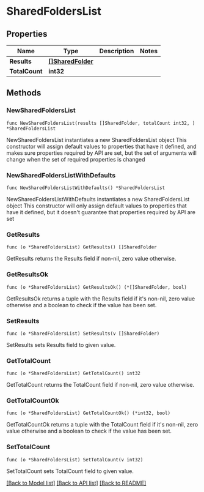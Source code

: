 # SharedFoldersList

## Properties

Name | Type | Description | Notes
------------ | ------------- | ------------- | -------------
**Results** | [**[]SharedFolder**](SharedFolder.md) |  | 
**TotalCount** | **int32** |  | 

## Methods

### NewSharedFoldersList

`func NewSharedFoldersList(results []SharedFolder, totalCount int32, ) *SharedFoldersList`

NewSharedFoldersList instantiates a new SharedFoldersList object
This constructor will assign default values to properties that have it defined,
and makes sure properties required by API are set, but the set of arguments
will change when the set of required properties is changed

### NewSharedFoldersListWithDefaults

`func NewSharedFoldersListWithDefaults() *SharedFoldersList`

NewSharedFoldersListWithDefaults instantiates a new SharedFoldersList object
This constructor will only assign default values to properties that have it defined,
but it doesn't guarantee that properties required by API are set

### GetResults

`func (o *SharedFoldersList) GetResults() []SharedFolder`

GetResults returns the Results field if non-nil, zero value otherwise.

### GetResultsOk

`func (o *SharedFoldersList) GetResultsOk() (*[]SharedFolder, bool)`

GetResultsOk returns a tuple with the Results field if it's non-nil, zero value otherwise
and a boolean to check if the value has been set.

### SetResults

`func (o *SharedFoldersList) SetResults(v []SharedFolder)`

SetResults sets Results field to given value.


### GetTotalCount

`func (o *SharedFoldersList) GetTotalCount() int32`

GetTotalCount returns the TotalCount field if non-nil, zero value otherwise.

### GetTotalCountOk

`func (o *SharedFoldersList) GetTotalCountOk() (*int32, bool)`

GetTotalCountOk returns a tuple with the TotalCount field if it's non-nil, zero value otherwise
and a boolean to check if the value has been set.

### SetTotalCount

`func (o *SharedFoldersList) SetTotalCount(v int32)`

SetTotalCount sets TotalCount field to given value.



[[Back to Model list]](../README.md#documentation-for-models) [[Back to API list]](../README.md#documentation-for-api-endpoints) [[Back to README]](../README.md)


